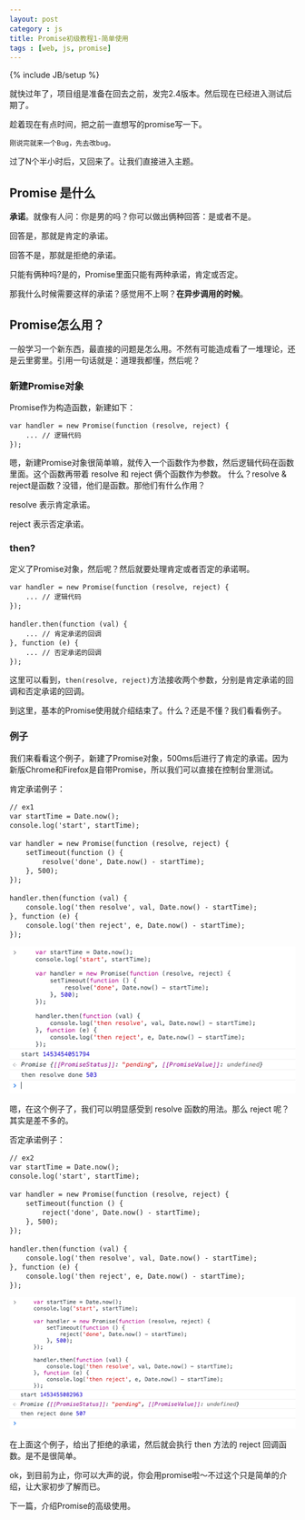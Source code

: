 ```yaml
---
layout: post
category : js
title: Promise初级教程1-简单使用
tags : [web, js, promise]
---
```

{% include JB/setup %}

就快过年了，项目组是准备在回去之前，发完2.4版本。然后现在已经进入测试后期了。

趁着现在有点时间，把之前一直想写的promise写一下。

	刚说完就来一个Bug，先去改bug。

过了N个半小时后，又回来了。让我们直接进入主题。

## Promise 是什么

**承诺**。就像有人问：你是男的吗？你可以做出俩种回答：是或者不是。

回答是，那就是肯定的承诺。

回答不是，那就是拒绝的承诺。

只能有俩种吗?是的，Promise里面只能有两种承诺，肯定或否定。

那我什么时候需要这样的承诺？感觉用不上啊？**在异步调用的时候**。

## Promise怎么用？

一般学习一个新东西，最直接的问题是怎么用。不然有可能造成看了一堆理论，还是云里雾里。引用一句话就是：道理我都懂，然后呢？

### 新建Promise对象

Promise作为构造函数，新建如下：

	var handler = new Promise(function (resolve, reject) {
        ... // 逻辑代码
	});

嗯，新建Promise对象很简单嘛，就传入一个函数作为参数，然后逻辑代码在函数里面。这个函数再带着 resolve 和 reject 俩个函数作为参数。
什么？resolve & reject是函数？没错，他们是函数。那他们有什么作用？

resolve 表示肯定承诺。

reject 表示否定承诺。

### then?

定义了Promise对象，然后呢？然后就要处理肯定或者否定的承诺啊。

	var handler = new Promise(function (resolve, reject) {
        ... // 逻辑代码
	}); 

	handler.then(function (val) {
        ... // 肯定承诺的回调
	}, function (e) {
        ... // 否定承诺的回调
	});

这里可以看到，`then(resolve, reject)`方法接收两个参数，分别是肯定承诺的回调和否定承诺的回调。

到这里，基本的Promise使用就介绍结束了。什么？还是不懂？我们看看例子。

### 例子

我们来看看这个例子，新建了Promise对象，500ms后进行了肯定的承诺。因为新版Chrome和Firefox是自带Promise，所以我们可以直接在控制台里测试。

肯定承诺例子：

	// ex1
	var startTime = Date.now();
	console.log('start', startTime);
	
	var handler = new Promise(function (resolve, reject) {
        setTimeout(function () {
        	resolve('done', Date.now() - startTime);
        }, 500);
	}); 

	handler.then(function (val) {
        console.log('then resolve', val, Date.now() - startTime);
	}, function (e) {
        console.log('then reject', e, Date.now() - startTime);
	});

![ex1](/images/2016/20160122promise/ex1.png)

嗯，在这个例子了，我们可以明显感受到 resolve 函数的用法。那么 reject 呢？其实是差不多的。

否定承诺例子：

    // ex2
	var startTime = Date.now();
    console.log('start', startTime);
    
    var handler = new Promise(function (resolve, reject) {
        setTimeout(function () {
            reject('done', Date.now() - startTime);
        }, 500);
    }); 

    handler.then(function (val) {
        console.log('then resolve', val, Date.now() - startTime);
    }, function (e) {
        console.log('then reject', e, Date.now() - startTime);
    });

![ex2](/images/2016/20160122promise/ex2.png)

在上面这个例子，给出了拒绝的承诺，然后就会执行 then 方法的 reject 回调函数。是不是很简单。

ok，到目前为止，你可以大声的说，你会用promise啦～不过这个只是简单的介绍，让大家初步了解而已。

下一篇，介绍Promise的高级使用。


